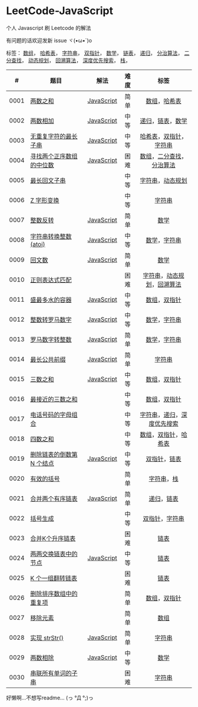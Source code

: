 # LeetCode-JavaScript

个人 Javascript 刷 Leetcode 的解法

有问题的话欢迎发新 issue ヾ(•ω•`)o

标签：
[数组](https://leetcode-cn.com/tag/array/)，
[哈希表](https://leetcode-cn.com/tag/hash-table/)，
[字符串](https://leetcode-cn.com/tag/string/)，
[双指针](https://leetcode-cn.com/tag/two-pointers/)，
[数学](https://leetcode-cn.com/tag/math/)，
[链表](https://leetcode-cn.com/tag/linked-list/)，
[递归](https://leetcode-cn.com/tag/recursion/)，
[分治算法](https://leetcode-cn.com/tag/divide-and-conquer/)，
[二分查找](https://leetcode-cn.com/tag/binary-search/)，
[动态规划](https://leetcode-cn.com/tag/dynamic-programming/)，
[回溯算法](https://leetcode-cn.com/tag/backtracking/)，
[深度优先搜索](https://leetcode-cn.com/tag/depth-first-search/)，
[栈](https://leetcode-cn.com/tag/stack/)，

| # | 题目 | 解法 | 难度 | 标签 |
|---|---------|:--------:|:----------:|:----:|
|0001|[两数之和](https://leetcode-cn.com/problems/two-sum/)|[JavaScript](./src/0001-twoSum.js)|简单|[数组](https://leetcode-cn.com/tag/array/)，[哈希表](https://leetcode-cn.com/tag/hash-table/)|
|0002|[两数相加](https://leetcode-cn.com/problems/add-two-numbers/)|[JavaScript](./src/0002-addTwoNumbers.js)|中等|[递归](https://leetcode-cn.com/tag/recursion/)，[链表](https://leetcode-cn.com/tag/linked-list/)，[数学](https://leetcode-cn.com/tag/math/)|
|0003|[无重复字符的最长子串](https://leetcode-cn.com/problems/longest-substring-without-repeating-characters/)|[JavaScript](./src/0003-lengthOfLongestSubstring.js)|中等|[哈希表](https://leetcode-cn.com/tag/hash-table/)，[双指针](https://leetcode-cn.com/tag/two-pointers/)，[字符串](https://leetcode-cn.com/tag/string/)|
|0004|[寻找两个正序数组的中位数](https://leetcode-cn.com/problems/median-of-two-sorted-arrays/)|[JavaScript](./src/0004-findMedianSortedArrays.js)|困难|[数组](https://leetcode-cn.com/tag/array/)，[二分查找](https://leetcode-cn.com/tag/binary-search/)，[分治算法](https://leetcode-cn.com/tag/divide-and-conquer/)|
|0005|[最长回文子串](https://leetcode-cn.com/problems/longest-palindromic-substring/)|              |中等|[字符串](https://leetcode-cn.com/tag/string/)，[动态规划](https://leetcode-cn.com/tag/dynamic-programming/)|
|0006|[Z 字形变换](https://leetcode-cn.com/problems/zigzag-conversion/)|                  |中等|[字符串](https://leetcode-cn.com/tag/string/)|
|0007|[整数反转](https://leetcode-cn.com/problems/reverse-integer)|[JavaScript](./src/0007-reverse.js)|简单|[数学](https://leetcode-cn.com/tag/math/)|
|0008|[字符串转换整数 (atoi)](https://leetcode-cn.com/problems/string-to-integer-atoi/)|[JavaScript](./src/0008-myAtoi.js)|中等|[数学](https://leetcode-cn.com/tag/math/)，[字符串](https://leetcode-cn.com/tag/string/)|
|0009|[回文数](https://leetcode-cn.com/problems/palindrome-number/)|[JavaScript](./src/0009-isPalindrome.js)|简单|[数学](https://leetcode-cn.com/tag/math/)|
|0010|[正则表达式匹配](https://leetcode-cn.com/problems/regular-expression-matching/)|               |困难|[字符串](https://leetcode-cn.com/tag/string/)，[动态规划](https://leetcode-cn.com/tag/dynamic-programming/)，[回溯算法](https://leetcode-cn.com/tag/backtracking/)|
|0011|[盛最多水的容器](https://leetcode-cn.com/problems/container-with-most-water/)|[JavaScript](./src/0011-maxArea.js)|中等|[数组](https://leetcode-cn.com/tag/array/)，[双指针](https://leetcode-cn.com/tag/two-pointers/)|
|0012|[整数转罗马数字](https://leetcode-cn.com/problems/integer-to-roman/)|[JavaScript](./src/0012-intToRoman.js)|中等|[数学](https://leetcode-cn.com/tag/math/)，[字符串](https://leetcode-cn.com/tag/string/)|
|0013|[罗马数字转整数](https://leetcode-cn.com/problems/roman-to-integer/)|[JavaScript](./src/0013-romanToInt.js)|简单|[数学](https://leetcode-cn.com/tag/math/)，[字符串](https://leetcode-cn.com/tag/string/)|
|0014|[最长公共前缀](https://leetcode-cn.com/problems/longest-common-prefix/)|[JavaScript](./src/0014-longestCommonPrefix.js)|简单|[字符串](https://leetcode-cn.com/tag/string/)|
|0015|[三数之和](https://leetcode-cn.com/problems/3sum/)|[JavaScript](./src/0015-threeSum.js)|中等|[数组](https://leetcode-cn.com/tag/array/)，[双指针](https://leetcode-cn.com/tag/two-pointers/)|
|0016|[最接近的三数之和](https://leetcode-cn.com/problems/3sum-closest/)|                  |中等|[数组](https://leetcode-cn.com/tag/array/)，[双指针](https://leetcode-cn.com/tag/two-pointers/)|
|0017|[电话号码的字母组合](https://leetcode-cn.com/problems/letter-combinations-of-a-phone-number/)|                         |中等|[字符串](https://leetcode-cn.com/tag/string/)，[递归](https://leetcode-cn.com/tag/recursion/)，[深度优先搜索](https://leetcode-cn.com/tag/depth-first-search/)|
|0018|[四数之和](https://leetcode-cn.com/problems/4sum/)|                     |中等|[数组](https://leetcode-cn.com/tag/array/)，[双指针](https://leetcode-cn.com/tag/two-pointers/)，[哈希表](https://leetcode-cn.com/tag/hash-table/)|
|0019|[删除链表的倒数第 N 个结点](https://leetcode-cn.com/problems/remove-nth-node-from-end-of-list/)|[JavaScript](./src/0019-removeNthFromEnd.js)|中等|[双指针](https://leetcode-cn.com/tag/two-pointers/)，[链表](https://leetcode-cn.com/tag/linked-list/)|
|0020|[有效的括号](https://leetcode-cn.com/problems/valid-parentheses/)|               |简单|[字符串](https://leetcode-cn.com/tag/string/)，[栈](https://leetcode-cn.com/tag/stack/)|
|0021|[合并两个有序链表](https://leetcode-cn.com/problems/merge-two-sorted-lists/)|[JavaScript](./src/0021-mergeTwoLists.js)|简单|[递归](https://leetcode-cn.com/tag/recursion/)，[链表](https://leetcode-cn.com/tag/linked-list/)|
|0022|[括号生成](https://leetcode-cn.com/problems/generate-parentheses/)|                |中等|[双指针](https://leetcode-cn.com/tag/two-pointers/)，[字符串](https://leetcode-cn.com/tag/string/)|
|0023|[合并K个升序链表](https://leetcode-cn.com/problems/merge-k-sorted-lists/)|                       |困难|[链表](https://leetcode-cn.com/tag/linked-list/)|
|0024|[两两交换链表中的节点](https://leetcode-cn.com/problems/swap-nodes-in-pairs/)|[JavaScript](./src/0024-swapPairs.js)|中等|[链表](https://leetcode-cn.com/tag/linked-list/)|
|0025|[K 个一组翻转链表](https://leetcode-cn.com/problems/reverse-nodes-in-k-group/)|            |困难|[链表](https://leetcode-cn.com/tag/linked-list/)|
|0026|[删除排序数组中的重复项](https://leetcode-cn.com/problems/remove-duplicates-from-sorted-array/)|                  |简单|[数组](https://leetcode-cn.com/tag/array/)，[双指针](https://leetcode-cn.com/tag/two-pointers/)|
|0027|[移除元素](https://leetcode-cn.com/problems/remove-element/)|                         |简单|[数组](https://leetcode-cn.com/tag/array/)|
|0028|[实现 strStr()](https://leetcode-cn.com/problems/implement-strstr/)|[JavaScript](./src/0028-strStr.js)|简单|[字符串](https://leetcode-cn.com/tag/string/)|
|0029|[两数相除](https://leetcode-cn.com/problems/divide-two-integers/)|[JavaScript](./src/0029-divide.js)|中等|[数学](https://leetcode-cn.com/tag/math/)|
|0030|[串联所有单词的子串](https://leetcode-cn.com/problems/substring-with-concatenation-of-all-words/)|               |困难|[字符串](https://leetcode-cn.com/tag/string/)|







好懒啊...不想写readme... (っ °Д °;)っ
